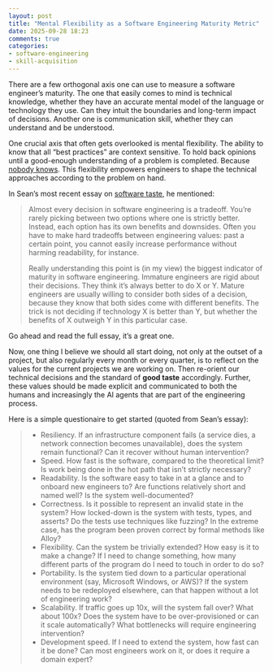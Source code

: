 ```yaml
---
layout: post
title: "Mental Flexibility as a Software Engineering Maturity Metric" 
date: 2025-09-28 18:23
comments: true
categories: 
- software-engineering
- skill-acquisition
---
```


There are a few orthogonal axis one can use to measure a software engineer’s maturity. The one that easily comes to mind is technical knowledge, whether they have an accurate mental model of the language or technology they use. Can they intuit the boundaries and long-term impact of decisions. Another one is communication skill, whether they can understand and be understood. 

One crucial axis that often gets overlooked is mental flexibility. The ability to know that all “best practices” are context sensitive. To hold back opinions until a good-enough understanding of a problem is completed. Because [nobody knows](https://www.seangoedecke.com/confidence/). This flexibility empowers engineers to shape the technical approaches according to the problem on hand.

In Sean’s most recent essay on [software taste](https://seangoedecke.com/taste/), he mentioned:

> Almost every decision in software engineering is a tradeoff. You’re rarely picking between two options where one is strictly better. Instead, each option has its own benefits and downsides. Often you have to make hard tradeoffs between engineering values: past a certain point, you cannot easily increase performance without harming readability, for instance.
>
> Really understanding this point is (in my view) the biggest indicator of maturity in software engineering. Immature engineers are rigid about their decisions. They think it’s always better to do X or Y. Mature engineers are usually willing to consider both sides of a decision, because they know that both sides come with different benefits. The trick is not deciding if technology X is better than Y, but whether the benefits of X outweigh Y in this particular case.

Go ahead and read the full essay, it’s a great one. 

Now, one thing I believe we should all start doing, not only at the outset of a project, but also regularly every month or every quarter, is to reflect on the values for the current projects we are working on. Then re-orient our technical decisions and the standard of **good taste** accordingly. Further, these values should be made explicit and communicated to both the humans and increasingly the AI agents that are part of the engineering process.

Here is a simple questionaire to get started (quoted from Sean’s essay):

> * Resiliency. If an infrastructure component fails (a service dies, a network connection becomes unavailable), does the system remain functional? Can it recover without human intervention?
> * Speed. How fast is the software, compared to the theoretical limit? Is work being done in the hot path that isn’t strictly necessary?
> * Readability. Is the software easy to take in at a glance and to onboard new engineers to? Are functions relatively short and named well? Is the system well-documented?
> * Correctness. Is it possible to represent an invalid state in the system? How locked-down is the system with tests, types, and asserts? Do the tests use techniques like fuzzing? In the extreme case, has the program been proven correct by formal methods like Alloy?
> * Flexibility. Can the system be trivially extended? How easy is it to make a change? If I need to change something, how many different parts of the program do I need to touch in order to do so?
> * Portability. Is the system tied down to a particular operational environment (say, Microsoft Windows, or AWS)? If the system needs to be redeployed elsewhere, can that happen without a lot of engineering work?
> * Scalability. If traffic goes up 10x, will the system fall over? What about 100x? Does the system have to be over-provisioned or can it scale automatically? What bottlenecks will require engineering intervention?
> * Development speed. If I need to extend the system, how fast can it be done? Can most engineers work on it, or does it require a domain expert?